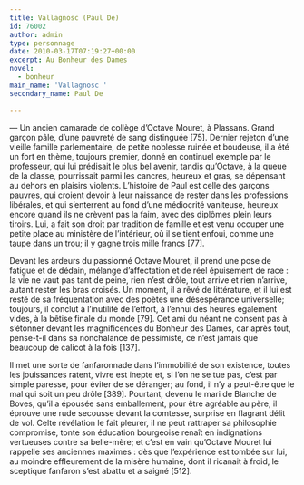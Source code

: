 ```yaml
---
title: Vallagnosc (Paul De)
id: 76002
author: admin
type: personnage
date: 2010-03-17T07:19:27+00:00
excerpt: Au Bonheur des Dames
novel:
  - bonheur
main_name: 'Vallagnosc '
secondary_name: Paul De

---
```

— Un ancien camarade de collège d&rsquo;Octave Mouret, à Plassans. Grand garçon pâle, d&rsquo;une pauvreté de sang distinguée [75]. Dernier rejeton d&rsquo;une vieille famille parlementaire, de petite noblesse ruinée et boudeuse, il a été un fort en thème, toujours premier, donné en continuel exemple par le professeur, qui lui prédisait le plus bel avenir, tandis qu&rsquo;Octave, à la queue de la classe, pourrissait parmi les cancres, heureux et gras, se dépensant au dehors en plaisirs violents. L&rsquo;histoire de Paul est celle des garçons pauvres, qui croient devoir à leur naissance de rester dans les professions libérales, et qui s&rsquo;enterrent au fond d&rsquo;une médiocrité vaniteuse, heureux encore quand ils ne crèvent pas la faim, avec des diplômes plein leurs tiroirs. Lui, a fait son droit par tradition de famille et est venu occuper une petite place au ministère de l&rsquo;intérieur, où il se tient enfoui, comme une taupe dans un trou; il y gagne trois mille francs [77].

Devant les ardeurs du passionné Octave Mouret, il prend une pose de fatigue et de dédain, mélange d&rsquo;affectation et de réel épuisement de race : la vie ne vaut pas tant de peine, rien n&rsquo;est drôle, tout arrive et rien n&rsquo;arrive, autant rester les bras croisés. Un moment, il a rêvé de littérature, et il lui est resté de sa fréquentation avec des poètes une désespérance universelle; toujours, il conclut à l&rsquo;inutilité de l&rsquo;effort, à l&rsquo;ennui des heures également vides, à la bêtise finale du monde [79]. Cet ami du néant ne consent pas à s&rsquo;étonner devant les magnificences du Bonheur des Dames, car après tout, pense-t-il dans sa nonchalance de pessimiste, ce n&rsquo;est jamais que beaucoup de calicot à la fois [137].

Il met une sorte de fanfaronnade dans l&rsquo;immobilité de son existence, toutes les jouissances ratent, vivre est inepte et, si l&rsquo;on ne se tue pas, c&rsquo;est par simple paresse, pour éviter de se déranger; au fond, il n&rsquo;y a peut-être que le mal qui soit un peu drôle [389]. Pourtant, devenu le mari de Blanche de Boves, qu&rsquo;il a épousée sans emballement, pour être agréable au père, il éprouve une rude secousse devant la comtesse, surprise en flagrant délit de vol. Celte révélation le fait pleurer, il ne peut rattraper sa philosophie compromise, tonte son éducation bourgeoise renaît en indignations vertueuses contre sa belle-mère; et c&rsquo;est en vain qu&rsquo;Octave Mouret lui rappelle ses anciennes maximes : dès que l&rsquo;expérience est tombée sur lui, au moindre effleurement de la misère humaine, dont il ricanait à froid, le sceptique fanfaron s&rsquo;est abattu et a saigné [512]. 